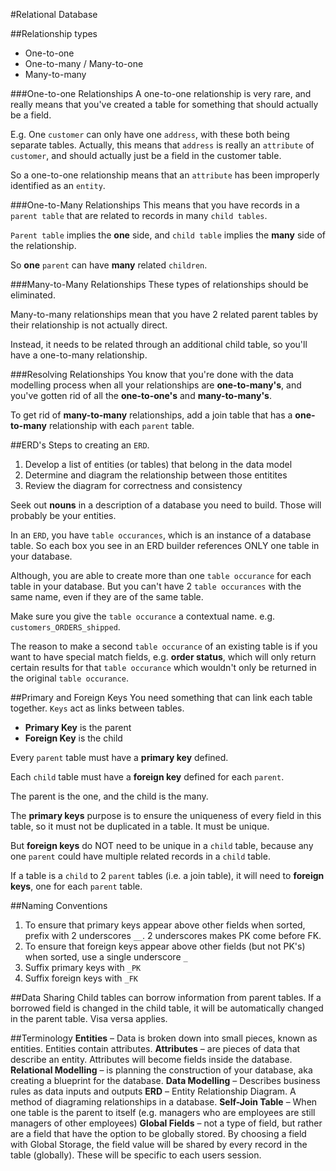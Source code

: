 #Relational Database

##Relationship types
* One-to-one
* One-to-many / Many-to-one
* Many-to-many

###One-to-one Relationships
A one-to-one relationship is very rare, and really means that you've created a table for something that should actually be a field.

E.g. One `customer` can only have one `address`, with these both being separate tables. Actually, this means that `address` is really an `attribute` of `customer`, and should actually just be a field in the customer table.

So a one-to-one relationship means that an `attribute` has been improperly identified as an `entity`.

###One-to-Many Relationships
This means that you have records in a `parent table` that are related to records in many `child tables`. 

`Parent table` implies the **one** side, and `child table` implies the **many** side of the relationship.

So **one** `parent` can have **many** related `children`.

###Many-to-Many Relationships
These types of relationships should be eliminated. 

Many-to-many relationships mean that you have 2 related parent tables by their relationship is not actually direct.

Instead, it needs to be related through an additional child table, so you'll have a one-to-many relationship.

###Resolving Relationships
You know that you're done with the data modelling process when all your relationships are **one-to-many's**, and you've gotten rid of all the **one-to-one's** and **many-to-many's**.

To get rid of **many-to-many** relationships, add a join table that has a **one-to-many** relationship with each `parent` table.

##ERD's
Steps to creating an `ERD`.

1. Develop a list of entities (or tables) that belong in the data model
2. Determine and diagram the relationship between those entitites
3. Review the diagram for correctness and consistency

Seek out **nouns** in a description of a database you need to build. Those will probably be your entities.

In an `ERD`, you have `table occurances`, which is an instance of a database table. So each box you see in an ERD builder references ONLY one table in your database.

Although, you are able to create more than one `table occurance` for each table in your database. But you can't have 2 `table occurances` with the same name, even if they are of the same table.

Make sure you give the `table occurance` a contextual name. e.g. `customers_ORDERS_shipped`.

The reason to make a second `table occurance` of an existing table is if you want to have special match fields, e.g. **order status**, which will only return certain results for that `table occurance` which wouldn't only be returned in the original `table occurance`.



##Primary and Foreign Keys
You need something that can link each table together. `Keys` act as links between tables.

* **Primary Key** is the parent
* **Foreign Key** is the child

Every `parent` table must have a **primary key** defined.

Each `child` table must have a **foreign key** defined for each `parent`.

The parent is the one, and the child is the many.

The **primary keys** purpose is to ensure the uniqueness of every field in this table, so it must not be duplicated in a table. It must be unique.

But **foreign keys** do NOT need to be unique in a `child` table, because any one `parent` could have multiple related records in a `child` table.

If a table is a `child` to 2 `parent` tables (i.e. a join table), it will need to **foreign keys**, one for each `parent` table.

##Naming Conventions
1. To ensure that primary keys appear above other fields when sorted, prefix with 2 underscores `__`. 2 underscores makes PK come before FK.
2. To ensure that foreign keys appear above other fields (but not PK's) when sorted, use a single underscore `_`
3. Suffix primary keys with `_PK`
4. Suffix foreign keys with `_FK`

##Data Sharing
Child tables can borrow information from parent tables. If a borrowed field is changed in the child table, it will be automatically changed in the parent table. Visa versa applies.



##Terminology
**Entities** – Data is broken down into small pieces, known as entities. Entities contain attributes.
**Attributes** – are pieces of data that describe an entity. Attributes will become fields inside the database.
**Relational Modelling** – is planning the construction of your database, aka creating a blueprint for the database.
**Data Modelling** – Describes business rules as data inputs and outputs
**ERD** – Entity Relationship Diagram. A method of diagraming relationships in a database.
**Self-Join Table** – When one table is the parent to itself (e.g. managers who are employees are still managers of other employees)
**Global Fields** – not a type of field, but rather are a field that have the option to be globally stored. By choosing a field with Global Storage, the field value will be shared by every record in the table (globally). These will be specific to each users session.






